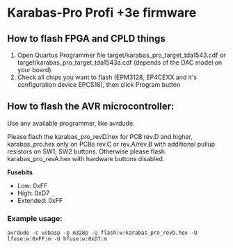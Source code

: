 # Karabas-Pro Profi +3e firmware

## How to flash FPGA and CPLD things

1) Open Quartus Programmer file target/karabas_pro_target_tda1543.cdf or target/karabas_pro_target_tda1543a.cdf (depends of the DAC model on your board)
2) Check all chips you want to flash (EPM3128, EP4CEXX and it's configuration device EPCS16), then click Program button

## How to flash the AVR microcontroller:

Use any available programmer, like avrdude.

Please flash the karabas_pro_revD.hex for PCB rev.D and higher, karabas_pro.hex only on PCBs rev.C or rev.A/rev.B with additional pullup resistors on SW1, SW2 buttons.
Otherwise please flash karabas_pro_revA.hex with hardware buttons disabled.

**Fusebits**

- Low: 0xFF
- High: 0xD7
- Extended: 0xFF

### Example usage:

`avrdude -c usbasp -p m328p -U flash:w:karabas_pro_revD.hex -U lfuse:w:0xFF:m -U hfuse:w:0xD7:m`
